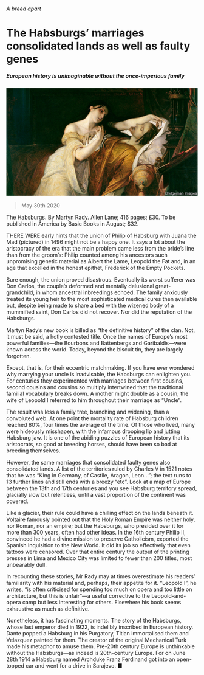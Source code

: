 ###### A breed apart

# The Habsburgs’ marriages consolidated lands as well as faulty genes 

##### European history is unimaginable without the once-imperious family 

![image](images/20200530_BKP010_0.jpg) 

> May 30th 2020 

The Habsburgs. By Martyn Rady. Allen Lane; 416 pages; £30. To be published in America by Basic Books in August; $32.

THERE WERE early hints that the union of Philip of Habsburg with Juana the Mad (pictured) in 1496 might not be a happy one. It says a lot about the aristocracy of the era that the main problem came less from the bride’s line than from the groom’s: Philip counted among his ancestors such unpromising genetic material as Albert the Lame, Leopold the Fat and, in an age that excelled in the honest epithet, Frederick of the Empty Pockets.


Sure enough, the union proved disastrous. Eventually its worst sufferer was Don Carlos, the couple’s deformed and mentally delusional great-grandchild, in whom ancestral inbreedings echoed. The family anxiously treated its young heir to the most sophisticated medical cures then available but, despite being made to share a bed with the wizened body of a mummified saint, Don Carlos did not recover. Nor did the reputation of the Habsburgs.

Martyn Rady’s new book is billed as “the definitive history” of the clan. Not, it must be said, a hotly contested title. Once the names of Europe’s most powerful families—the Bourbons and Battenbergs and Garibaldis—were known across the world. Today, beyond the biscuit tin, they are largely forgotten.

Except, that is, for their eccentric matchmaking. If you have ever wondered why marrying your uncle is inadvisable, the Habsburgs can enlighten you. For centuries they experimented with marriages between first cousins, second cousins and cousins so multiply intertwined that the traditional familial vocabulary breaks down. A mother might double as a cousin; the wife of Leopold I referred to him throughout their marriage as “Uncle”.

The result was less a family tree, branching and widening, than a convoluted web. At one point the mortality rate of Habsburg children reached 80%, four times the average of the time. Of those who lived, many were hideously misshapen, with the infamous drooping lip and jutting Habsburg jaw. It is one of the abiding puzzles of European history that its aristocrats, so good at breeding horses, should have been so bad at breeding themselves.

However, the same marriages that consolidated faulty genes also consolidated lands. A list of the territories ruled by Charles V in 1521 notes that he was “King in Germany, of Castile, Aragon, Leon...”; the text runs to 13 further lines and still ends with a breezy “etc”. Look at a map of Europe between the 13th and 17th centuries and you see Habsburg territory spread, glacially slow but relentless, until a vast proportion of the continent was covered.

Like a glacier, their rule could have a chilling effect on the lands beneath it. Voltaire famously pointed out that the Holy Roman Empire was neither holy, nor Roman, nor an empire; but the Habsburgs, who presided over it for more than 300 years, often had other ideas. In the 16th century Philip II, convinced he had a divine mission to preserve Catholicism, exported the Spanish Inquisition to the New World. It did its job so effectively that even tattoos were censored. Over that entire century the output of the printing presses in Lima and Mexico City was limited to fewer than 200 titles, most unbearably dull.

In recounting these stories, Mr Rady may at times overestimate his readers’ familiarity with his material and, perhaps, their appetite for it. “Leopold I”, he writes, “is often criticised for spending too much on opera and too little on architecture, but this is unfair”—a useful corrective to the Leopold-and-opera camp but less interesting for others. Elsewhere his book seems exhaustive as much as definitive.

Nonetheless, it has fascinating moments. The story of the Habsburgs, whose last emperor died in 1922, is indelibly inscribed in European history. Dante popped a Habsburg in his Purgatory, Titian immortalised them and Velazquez painted for them. The creator of the original Mechanical Turk made his metaphor to amuse them. Pre-20th century Europe is unthinkable without the Habsburgs—as indeed is 20th-century Europe. For on June 28th 1914 a Habsburg named Archduke Franz Ferdinand got into an open-topped car and went for a drive in Sarajevo. ■

